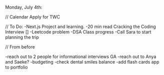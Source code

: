 Monday, July 4th:

// Calendar
Apply for TWC

// To Do:
-Next.js Project and learning.
-20 min read Cracking the Coding Interview []
-Leetcode problem
-DSA Class progress
-Call Sara to start planning the trip

// From before

-reach out to 2 people for informational interviews GA
-reach out to Anya and Saeke?
-budgeting
-check dental smiles balance
-add flash cards app to portfolio
